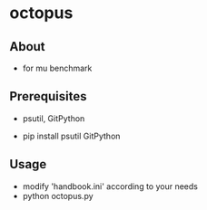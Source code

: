 # octopus

## About <a name = "about"></a>

- for mu benchmark

## Prerequisites <a name = "Prerequisites"></a>

- psutil, GitPython

- pip install psutil GitPython

## Usage <a name = "usage"></a>

- modify 'handbook.ini' according to your needs
- python octopus.py
